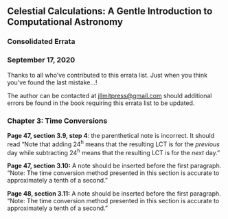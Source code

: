 ## Celestial Calculations: A Gentle Introduction to Computational Astronomy
### Consolidated Errata
### September 17, 2020
Thanks to all who’ve contributed to this errata list. Just when you think you’ve found the last mistake...!

The author can be contacted at <email>jllmitpress@gmail.com</email> should additional errors be found in the book requiring this errata list to be updated.

### Chapter 3: Time Conversions
**Page 47, section 3.9, step 4**: the parenthetical note is incorrect. It should read “Note that adding 24<sup>h</sup> means that the resulting LCT is for the *previous* day while subtracting 24<sup>h</sup> means that the resulting LCT is for the *next* day.”

**Page 47, section 3.10:** A note should be inserted before the first paragraph. “Note: The time conversion method presented in this section is accurate to approximately a tenth of a second.”

**Page 48, section 3.11:** A note should be inserted before the first paragraph. “Note: The time conversion method presented in this section is accurate to approximately a tenth of a second.”

